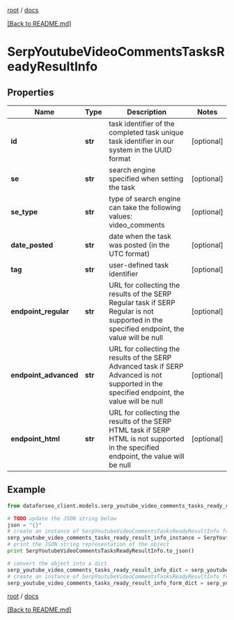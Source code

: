 [root](./../ "root") / [docs](./ "docs")

[[Back to README.md]](./../README.md "[Back to README.md]")

# SerpYoutubeVideoCommentsTasksReadyResultInfo

## Properties

Name | Type | Description | Notes
------------ | ------------- | ------------- | -------------
**id** | **str** | task identifier of the completed task unique task identifier in our system in the UUID format | [optional]
**se** | **str** | search engine specified when setting the task | [optional]
**se_type** | **str** | type of search engine can take the following values: video_comments | [optional]
**date_posted** | **str** | date when the task was posted (in the UTC format) | [optional]
**tag** | **str** | user-defined task identifier | [optional]
**endpoint_regular** | **str** | URL for collecting the results of the SERP Regular task if SERP Regular is not supported in the specified endpoint, the value will be null | [optional]
**endpoint_advanced** | **str** | URL for collecting the results of the SERP Advanced task if SERP Advanced is not supported in the specified endpoint, the value will be null | [optional]
**endpoint_html** | **str** | URL for collecting the results of the SERP HTML task if SERP HTML is not supported in the specified endpoint, the value will be null | [optional]

## Example

```python
from dataforseo_client.models.serp_youtube_video_comments_tasks_ready_result_info import SerpYoutubeVideoCommentsTasksReadyResultInfo

# TODO update the JSON string below
json = "{}"
# create an instance of SerpYoutubeVideoCommentsTasksReadyResultInfo from a JSON string
serp_youtube_video_comments_tasks_ready_result_info_instance = SerpYoutubeVideoCommentsTasksReadyResultInfo.from_json(json)
# print the JSON string representation of the object
print SerpYoutubeVideoCommentsTasksReadyResultInfo.to_json()

# convert the object into a dict
serp_youtube_video_comments_tasks_ready_result_info_dict = serp_youtube_video_comments_tasks_ready_result_info_instance.to_dict()
# create an instance of SerpYoutubeVideoCommentsTasksReadyResultInfo from a dict
serp_youtube_video_comments_tasks_ready_result_info_form_dict = serp_youtube_video_comments_tasks_ready_result_info.from_dict(serp_youtube_video_comments_tasks_ready_result_info_dict)
```

  

[root](./../ "root") / [docs](./ "docs")

[[Back to README.md]](./../README.md "[Back to README.md]")